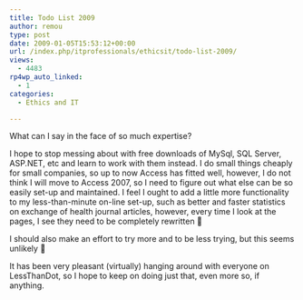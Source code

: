 ```yaml
---
title: Todo List 2009
author: remou
type: post
date: 2009-01-05T15:53:12+00:00
url: /index.php/itprofessionals/ethicsit/todo-list-2009/
views:
  - 4483
rp4wp_auto_linked:
  - 1
categories:
  - Ethics and IT

---
```

What can I say in the face of so much expertise?

I hope to stop messing about with free downloads of MySql, SQL Server, ASP.NET, etc and learn to work with them instead. I do small things cheaply for small companies, so up to now Access has fitted well, however, I do not think I will move to Access 2007, so I need to figure out what else can be so easily set-up and maintained. I feel I ought to add a little more functionality to my less-than-minute on-line set-up, such as better and faster statistics on exchange of health journal articles, however, every time I look at the pages, I see they need to be completely rewritten 🙁 

I should also make an effort to try more and to be less trying, but this seems unlikely 🙂 

It has been very pleasant (virtually) hanging around with everyone on LessThanDot, so I hope to keep on doing just that, even more so, if anything.